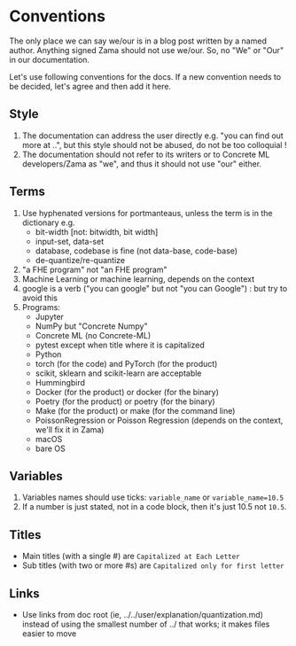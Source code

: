 # Conventions

The only place we can say we/our is in a blog post written by a named author. Anything signed Zama should not use we/our. So, no "We" or "Our" in our documentation.

Let's use following conventions for the docs. If a new convention needs to be decided, let's agree and then add it here.

## Style

1. The documentation can address the user directly e.g. "you can find out more at ..", but this
   style should not be abused, do not be too colloquial !
1. The documentation should not refer to its writers or to Concrete ML developers/Zama as "we",
   and thus it should not use "our" either.

## Terms

1. Use hyphenated versions for portmanteaus, unless the term is in the dictionary e.g.
   - bit-width \[not: bitwidth, bit width\]
   - input-set, data-set
   - database, codebase is fine (not data-base, code-base)
   - de-quantize/re-quantize
1. "a FHE program" not "an FHE program"
1. Machine Learning or machine learning, depends on the context
1. google is a verb ("you can google" but not "you can Google") : but try to avoid this
1. Programs:
   - Jupyter
   - NumPy but "Concrete Numpy"
   - Concrete ML (no Concrete-ML)
   - pytest except when title where it is capitalized
   - Python
   - torch (for the code) and PyTorch (for the product)
   - scikit, sklearn and scikit-learn are acceptable
   - Hummingbird
   - Docker (for the product) or docker (for the binary)
   - Poetry (for the product) or poetry (for the binary)
   - Make (for the product) or make (for the command line)
   - PoissonRegression or Poisson Regression (depends on the context, we'll fix it in Zama)
   - macOS
   - bare OS

## Variables

1. Variables names should use ticks: `variable_name` or `variable_name=10.5`
1. If a number is just stated, not in a code block, then it's just 10.5 not `10.5`.

## Titles

- Main titles (with a single #) are `Capitalized at Each Letter`
- Sub titles (with two or more #s) are `Capitalized only for first letter`

## Links

- Use links from doc root (ie, ../../user/explanation/quantization.md) instead of using the smallest number of ../ that works; it makes files easier to move
